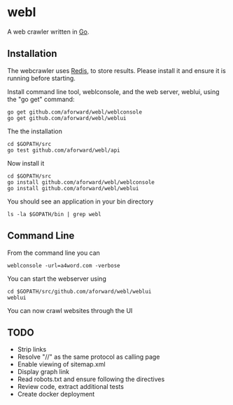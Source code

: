 webl
======

A web crawler written in [Go](http://golang.org/).

Installation
------------

The webcrawler uses [Redis](http://redis.io), to store results.  Please install it and ensure it is running before starting.

Install command line tool, weblconsole, and the web server, weblui, using the "go get" command:

    go get github.com/aforward/webl/weblconsole
    go get github.com/aforward/webl/weblui

The the installation
  
    cd $GOPATH/src
    go test github.com/aforward/webl/api

Now install it

    cd $GOPATH/src
    go install github.com/aforward/webl/weblconsole
    go install github.com/aforward/webl/weblui
    
You should see an application in your bin directory

    ls -la $GOPATH/bin | grep webl

Command Line
------------

From the command line you can 

    weblconsole -url=a4word.com -verbose

You can start the webserver using

    cd $GOPATH/src/github.com/aforward/webl/weblui
    weblui

You can now crawl websites through the UI

TODO
------------

* Strip links
* Resolve "//" as the same protocol as calling page
* Enable viewing of sitemap.xml
* Display graph link
* Read robots.txt and ensure following the directives
* Review code, extract additional tests
* Create docker deployment




